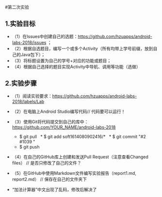 #第二次实验
 
 ## 1.实验目标
 
 * （1）在Issues中创建自己的选题：https://github.com/hzuapps/android-labs-2018/issues ；
 * （2）根据自选题目，编写一个或多个Activity（所有均带上学号前缀，放到自己的Java包下）；
 * （3）将标题设置为自己的学号+对应的功能或题目；
 * （4）根据自己选择的题目实现Activity中导航、调用等功能（选做）
 
 ## 2.实验步骤
 * （1）阅读实验要求：https://github.com/hzuapps/android-labs-2018/labels/Lab
 * （2）在电脑上Android Studio编写代码// 代码要可以运行！
 * （3）使用Git将代码提交到自己的库中：https://github.com/YOUR_NAME/android-labs-2018
   *  $ git pull
   *  $ git add soft1614080902416/* 
   *  $ git commit "#2 #1039 "
   *  $ git push
*  （4）在自己的GitHub库上创建和发送Pull Request（注意查看Changed files）
        // 是否只修改了自己的文件？
 * （5）在GitHub中使用Markdown文件编写实验报告（report1.md, report2.md）
       // 保存在自己的文件夹下
 
 
 *  “加法计算器”中文出现了乱码，修改后解决了
